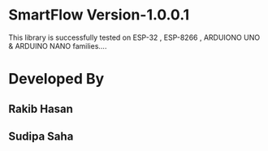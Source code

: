 # SmartFlow Version-1.0.0.1
This library is successfully tested on  ESP-32 , ESP-8266 , ARDUIONO UNO & ARDUINO NANO  families....

# Developed By

<h2><b>Rakib Hasan</b></h2> 
<h2><b>Sudipa Saha</b></h2>
